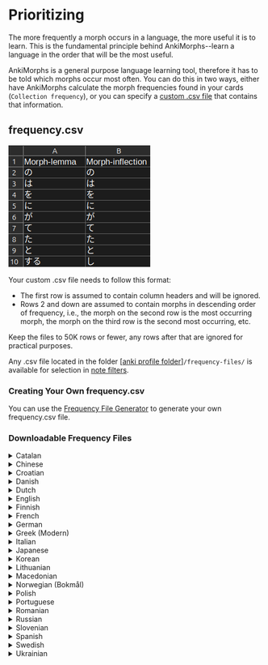# Prioritizing

The more frequently a morph occurs in a language, the more useful it is to learn. This is the fundamental principle
behind AnkiMorphs--learn a language in the order that will be the most useful.

AnkiMorphs is a general purpose language learning tool, therefore it has to be told which morphs occur most often. You
can do this in two ways, either have AnkiMorphs calculate the morph frequencies found in your
cards (`Collection frequency`), or you can specify a [custom .csv file](#frequencycsv) that contains that information.

## frequency.csv

![frequency-csv.png](../../img/frequency-csv.png)

Your custom .csv file needs to follow this format:

- The first row is assumed to contain column headers and will be ignored.
- Rows 2 and down are assumed to contain morphs in descending order of frequency, i.e., the morph on the second row is the
  most occurring morph, the morph on the third row is the second most occurring, etc.

Keep the files to 50K rows or fewer, any rows after that are ignored for practical purposes.

Any .csv file located in the folder [[anki profile folder](../glossary.md#profile-folder)]`/frequency-files/` is
available for selection in [note filters](../setup/settings/note-filter.md).

### Creating Your Own frequency.csv

You can use the [Frequency File Generator](../usage/generators/frequency-file-generator.md) to generate your own frequency.csv
file.

### Downloadable Frequency Files

<details>
  <summary>Catalan</summary>

> * <a download href="../../frequency_lists/catalan/wortschatz/ca-freq.csv">ca-freq.csv</a>
>   - Source: `cat_news_2022_300K-sentences.txt` found on [wortschatz - catalan corpora](https://wortschatz.uni-leipzig.de/en/download/Catalan)
>   - Morphemizer: `spaCy: ca-core-news-sm`

</details>

<details>
  <summary>Chinese</summary>

> * <a download href="../../frequency_lists/chinese/wortschatz/zh-simplified-freq.csv">zh-simplified-freq.csv</a>
>   - Source: `zho_news_2020_300K-sentences.txt` found on [wortschatz - chinese corpora](https://wortschatz.uni-leipzig.de/en/download/Chinese#zho-simp_news_2010)
>   - Morphemizer: `spaCy: zh-core-web-sm`

</details>

<details>
  <summary>Croatian</summary>

> * <a download href="../../frequency_lists/croatian/wortschatz/hr-freq.csv">hr-freq.csv</a>
>    - Source: `hrv_news_2020_300K-sentences.txt` found on [wortschatz - croatian corpora](https://wortschatz.uni-leipzig.de/en/download/Croatian)
>    - Morphemizer: `spaCy: hr-core-news-sm`

</details>

<details>
  <summary>Danish</summary>

> * <a download href="../../frequency_lists/danish/wortschatz/da-freq.csv">da-freq.csv</a>
>    - Source: `dan_news_2022_300K-sentences.txt` found on [wortschatz - danish corpora](https://wortschatz.uni-leipzig.de/en/download/Danish)
>    - Morphemizer: `spaCy: da-core-news-sm`

</details>

<details>
  <summary>Dutch</summary>

> * <a download href="../../frequency_lists/dutch/wortschatz/nl-freq.csv">nl-freq.csv</a>
>   - Source: `nld_news_2022_300K-sentences.txt` found on [wortschatz - dutch corpora](https://wortschatz.uni-leipzig.de/en/download/Dutch)
>   - Morphemizer: `spaCy: nl-core-news-sm`

</details>

<details>
  <summary>English</summary>

> * <a download href="../../frequency_lists/english/wortschatz/en-wiki-freq.csv">en-wiki-freq.csv</a>
>    - Source: `eng_wikipedia_2016_300K-sentences.txt` found on [wortschatz - english corpora](https://wortschatz.uni-leipzig.de/en/download/English)
>    - Morphemizer: `spaCy: en-core-web-sm`

</details>

<details>
  <summary>Finnish</summary>

> * <a download href="../../frequency_lists/finnish/wortschatz/fi-freq.csv">fi-freq.csv</a>
>    - Source: `fin_news_2022_300K-sentences.txt` found on [wortschatz - finnish corpora](https://wortschatz.uni-leipzig.de/en/download/Finnish)
>    - Morphemizer: `spaCy: fi-core-news-sm`

</details>

<details>
  <summary>French</summary>

> * <a download href="../../frequency_lists/french/wortschatz/fr-freq.csv">fr-freq.csv</a>
>    - Source: `fra_news_2022_300K-sentences.txt` found on [wortschatz - french corpora](https://wortschatz.uni-leipzig.de/en/download/French)
>    - Morphemizer: `spaCy: fr-core-news-sm`

</details>

<details>
  <summary>German</summary>

> * <a download href="../../frequency_lists/german/wortschatz/de-freq.csv">de-freq.csv</a>
>    - Source: `deu_news_2022_300K-sentences.txt` found on [wortschatz - german corpora](https://wortschatz.uni-leipzig.de/en/download/German)
>    - Morphemizer: `spaCy: de-core-news-md`

</details>

<details>
  <summary>Greek (Modern)</summary>

> * <a download href="../../frequency_lists/greek/wortschatz/el-freq.csv">el-freq.csv</a>
>    - Source: `ell_news_2022_300K-sentences.txt` found on [wortschatz - modern greek corpora](https://wortschatz.uni-leipzig.de/en/download/Modern%20Greek)
>    - Morphemizer: `spaCy: el-core-news-sm`

</details>

<details>
  <summary>Italian</summary>

> * <a download href="../../frequency_lists/italian/wortschatz/it-freq.csv">it-freq.csv</a>
>    - Source: `ita_news_2022_300K-sentences.txt` found on [wortschatz - italian corpora](https://wortschatz.uni-leipzig.de/en/download/Italian)
>    - Morphemizer: `spaCy: it-core-news-sm`

</details>

<details>
  <summary>Japanese</summary>

> * <a download href="../../frequency_lists/japanese/wortschatz/ja-freq-mecab.csv">ja-freq-mecab.csv</a>
   >    - Source: `jpn_news_2011_300K-sentences.txt` found on [wortschatz - japanese corpora](https://wortschatz.uni-leipzig.de/en/download/Japanese)
   >    - Morphemizer: `AnkiMorphs: Japanese`
>
> * <a download href="../../frequency_lists/japanese/wortschatz/ja-freq-spacy.csv">ja-freq-spacy.csv</a>
   >    - Source: `jpn_news_2011_300K-sentences.txt` found on [wortschatz - japanese corpora](https://wortschatz.uni-leipzig.de/en/download/Japanese)
   >    - Morphemizer: `spaCy: ja_core_news_sm`
>
> * <a download href="../../frequency_lists/japanese/nanako/ja-freq-anime-mecab.csv">ja-freq-anime-mecab.csv</a>
   >    - Source: [NanakoRaws](https://github.com/kienkzz/NanakoRaws-Anime-Japanese-subtitles)
   >    - Morphemizer: `AnkiMorphs: Japanese`
>
> * <a download href="../../frequency_lists/japanese/nanako/ja-freq-anime-spacy.csv">ja-freq-anime-spacy.csv</a>
   >    - Source: [NanakoRaws](https://github.com/kienkzz/NanakoRaws-Anime-Japanese-subtitles)
   >    - Morphemizer: `spaCy: ja_core_news_sm`


</details>

<details>
  <summary>Korean</summary>

> * <a download href="../../frequency_lists/korean/wortschatz/ko-freq.csv">ko-freq.csv</a>
>    - Source: `kor_news_2022_300K-sentences.txt` found on [wortschatz - korean corpora](https://wortschatz.uni-leipzig.de/en/download/Korean)
>    - Morphemizer: `spaCy: ko-core-news-sm`

</details>

<details>
  <summary>Lithuanian</summary>

> * <a download href="../../frequency_lists/lithuanian/wortschatz/lt-freq.csv">lt-freq.csv</a>
>    - Source: `lit_news_2020_300K-sentences.txt` found on [wortschatz - lithuanian corpora](https://wortschatz.uni-leipzig.de/en/download/Lithuanian)
>    - Morphemizer: `spaCy: lt-core-news-sm`

</details>

<details>
  <summary>Macedonian</summary>

> * <a download href="../../frequency_lists/macedonian/wortschatz/mk-freq.csv">mk-freq.csv</a>
>    - Source: `mkd_newscrawl_2011_300K-sentences.txt` found on [wortschatz - macedonian corpora](https://wortschatz.uni-leipzig.de/en/download/Macedonian)
>    - Morphemizer: `spaCy: mk-core-news-sm`

</details>

<details>
  <summary>Norwegian (Bokmål)</summary>

> * <a download href="../../frequency_lists/norwegian/wortschatz/nb-freq.csv">nb-freq.csv</a>
>    - Source: `nob_news_2013_300K-sentences.txt` found on [wortschatz - norwegian corpora](https://wortschatz.uni-leipzig.de/en/download/Norwegian%20Bokm%C3%A5l)
>    - Morphemizer: `spaCy: nb-core-news-sm`

</details>

<details>
  <summary>Polish</summary>

> * <a download href="../../frequency_lists/polish/wortschatz/pl-freq.csv">pl-freq.csv</a>
>    - Source: `pol_news_2022_300K-sentences.txt` found on [wortschatz - polish corpora](https://wortschatz.uni-leipzig.de/en/download/Polish)
>    - Morphemizer: `spaCy: pl-core-news-sm`

</details>

<details>
  <summary>Portuguese</summary>

> * <a download href="../../frequency_lists/portuguese/wortschatz/pt-freq.csv">pt-freq.csv</a>
>    - Source: `por_news_2022_300K-sentences.txt` found on [wortschatz - portuguese corpora](https://wortschatz.uni-leipzig.de/en/download/Portuguese)
>    - Morphemizer: `spaCy: pt-core-news-sm`

</details>

<details>
  <summary>Romanian</summary>

> * <a download href="../../frequency_lists/romanian/wortschatz/ro-freq.csv">ro-freq.csv</a>
>    - Source: `ron_news_2022_300K-sentences.txt` found on [wortschatz - romanian corpora](https://wortschatz.uni-leipzig.de/en/download/Romanian)
>    - Morphemizer: `spaCy: ro-core-news-sm`

</details>

<details>
  <summary>Russian</summary>

> * <a download href="../../frequency_lists/russian/wortschatz/ru-freq.csv">ru-freq.csv</a>  
>   - Source: `rus-ru_web-public_2019_300K-sentences.txt` found on [wortschatz - russian corpora](https://wortschatz.uni-leipzig.de/en/download/Russian)
>   - Morphemizer: `spaCy: ru-core-news-sm`

</details>

<details>
  <summary>Slovenian</summary>

> * <a download href="../../frequency_lists/slovenian/wortschatz/sl-freq.csv">sl-freq.csv</a>
>    - Source: `slv_news_2020_300K-sentences.txt` found on [wortschatz - slovenian corpora](https://wortschatz.uni-leipzig.de/en/download/Slovenian)
>    - Morphemizer: `spaCy: sl-core-news-sm`

</details>

<details>
  <summary>Spanish</summary>

> * <a download href="../../frequency_lists/spanish/wortschatz/es-freq.csv">es-freq.csv</a>
>    - Source: `spa_news_2022_300K-sentences.txt` found on [wortschatz - spanish corpora](https://wortschatz.uni-leipzig.de/en/download/Spanish)
>    - Morphemizer: `spaCy: es-core-news-sm`

</details>

<details>
  <summary>Swedish</summary>

> * <a download href="../../frequency_lists/swedish/wortschatz/sv-freq.csv">sv-freq.csv</a>
>    - Source: `swe_news_2022_300K-sentences.txt` found on [wortschatz - swedish corpora](https://wortschatz.uni-leipzig.de/en/download/Swedish)
>    - Morphemizer: `spaCy: sv-core-news-sm`

</details>

<details>
  <summary>Ukrainian</summary>

> * <a download href="../../frequency_lists/ukrainian/wortschatz/uk-freq.csv">uk-freq.csv</a>
>    - Source: `ukr_news_2022_300K-sentences.txt` found on [wortschatz - ukrainian corpora](https://wortschatz.uni-leipzig.de/en/download/Ukrainian)
>    - Morphemizer: `spaCy: uk-core-news-sm`

</details>
